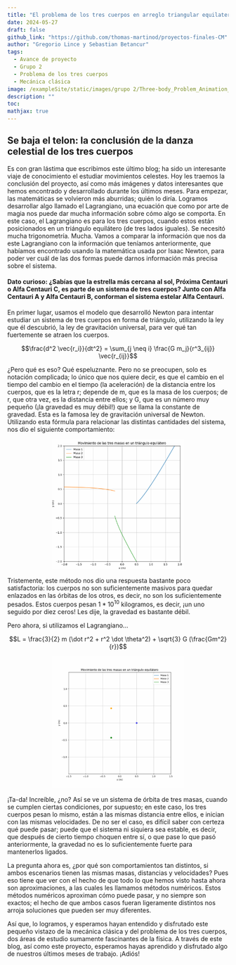 ```yaml
---
title: "El problema de los tres cuerpos en arreglo triangular equilatero"
date: 2024-05-27
draft: false
github_link: "https://github.com/thomas-martinod/proyectos-finales-CM"
author: "Gregorio Lince y Sebastian Betancur"
tags:
  - Avance de proyecto
  - Grupo 2
  - Problema de los tres cuerpos
  - Mecánica clásica
image: /exampleSite/static/images/grupo 2/Three-body_Problem_Animation_with_COM.gif
description: ""
toc:
mathjax: true
---
```


## Se baja el telon: la conclusión de la danza celestial de los tres cuerpos

Es con gran lástima que escribimos este último blog; ha sido un interesante viaje de conocimiento el estudiar movimientos celestes. Hoy les traemos la conclusión del proyecto, así como más imágenes y datos interesantes que hemos encontrado y desarrollado durante los últimos meses. Para empezar, las matemáticas se volvieron más aburridas; quién lo diría. Logramos desarrollar algo llamado el Lagrangiano, una ecuación que como por arte de magia nos puede dar mucha información sobre cómo algo se comporta. En este caso, el Lagrangiano es para los tres cuerpos, cuando estos están posicionados en un triángulo equilátero (de tres lados iguales). Se necesitó mucha trigonometría. Mucha. Vamos a comparar la información que nos da este Lagrangiano con la información que teníamos anteriormente, que habíamos encontrado usando la matemática usada por Isaac Newton, para poder ver cuál de las dos formas puede darnos información más precisa sobre el sistema. 

#### Dato curioso: ¿Sabías que la estrella más cercana al sol, Próxima Centauri o Alfa Centauri C, es parte de un sistema de tres cuerpos? Junto con Alfa Centauri A y Alfa Centauri B, conforman el sistema estelar Alfa Centauri.

En primer lugar, usamos el modelo que desarrolló Newton para intentar estudiar un sistema de tres cuerpos en forma de triángulo, utilizando la ley que él descubrió, la ley de gravitación universal, para ver qué tan fuertemente se atraen los cuerpos.

$$\frac{d^2 \vec{r_i}}{dt^2} = \sum_{j \neq i} \frac{G m_j}{r^3_{ij}} \vec{r_{ij}}$$

¿Pero qué es eso? Qué espeluznante. Pero no se preocupen, solo es notación complicada; lo único que nos quiere decir, es que el cambio en el tiempo del cambio en el tiempo (la aceleración) de la distancia entre los cuerpos, que es la letra r; depende de m, que es la masa de los cuerpos; de r, que otra vez, es la distancia entre ellos; y G, que es un número muy pequeño (¡la gravedad es muy débil!) que se llama la constante de gravedad. Esta es la famosa ley de gravitación universal de Newton. Utilizando esta fórmula para relacionar las distintas cantidades del sistema, nos dio el siguiente comportamiento:

<p align="center">
  <img src="/exampleSite/static/images/grupo 2/mecanicalagr.png" alt="Lag4" width="300" class="center">
</p>

Tristemente, este método nos dio una respuesta bastante poco satisfactoria: los cuerpos no son suficientemente masivos para quedar enlazados en las órbitas de los otros, es decir, no son los suficientemente pesados. Estos cuerpos pesan $1*10^{10}$ kilogramos, es decir, ¡un uno seguido por diez ceros! Les dije, la gravedad es bastante débil.

Pero ahora, si utilizamos el Lagrangiano... 

$$L = \frac{3}{2} m (\dot r^2 + r^2 \dot \theta^2) + \sqrt{3} G (\frac{Gm^2}{r})$$

<p align="center">
  <img src="/exampleSite/static/images/grupo 2/tres_cuerpos.gif" alt="Lag5" width="300">
</p>

¡Ta-da! Increíble, ¿no? Así se ve un sistema de órbita de tres masas, cuando se cumplen ciertas condiciones, por supuesto; en este caso, los tres cuerpos pesan lo mismo, están a las mismas distancia entre ellos, e inician con las mismas velocidades. De no ser el caso, es difícil saber con certeza qué puede pasar; puede que el sistema ni siquiera sea estable, es decir, que después de cierto tiempo choquen entre sí, o que pase lo que pasó anteriormente, la gravedad no es lo suficientemente fuerte para mantenerlos ligados.

La pregunta ahora es, ¿por qué son comportamientos tan distintos, si ambos escenarios tienen las mismas masas, distancias y velocidades? Pues eso tiene que ver con el hecho de que todo lo que hemos visto hasta ahora son aproximaciones, a las cuales les llamamos métodos numéricos. Estos métodos numéricos aproximan cómo puede pasar, y no siempre son exactos; el hecho de que ambos casos fueran ligeramente distintos nos arroja soluciones que pueden ser muy diferentes.

Así que, lo logramos, y esperamos hayan entendido y disfrutado este pequeño vistazo de la mecánica clásica y del problema de los tres cuerpos, dos áreas de estudio sumamente fascinantes de la física. A través de este blog, así como este proyecto, esperamos hayas aprendido y disfrutado algo de nuestros últimos meses de trabajo. ¡Adiós!


